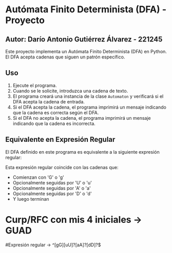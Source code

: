 # Autómata Finito Determinista (DFA) - Proyecto
## Autor: Darío Antonio Gutiérrez Álvarez - 221245

Este proyecto implementa un Autómata Finito Determinista (DFA) en Python. El DFA acepta cadenas que siguen un patrón específico.

## Uso

1. Ejecute el programa.
2. Cuando se le solicite, introduzca una cadena de texto.
3. El programa creará una instancia de la clase `Automaton` y verificará si el DFA acepta la cadena de entrada.
4. Si el DFA acepta la cadena, el programa imprimirá un mensaje indicando que la cadena es correcta según el DFA.
5. Si el DFA no acepta la cadena, el programa imprimirá un mensaje indicando que la cadena es incorrecta.

## Equivalente en Expresión Regular

El DFA definido en este programa es equivalente a la siguiente expresión regular:


Esta expresión regular coincide con las cadenas que:

- Comienzan con 'G' o 'g'
- Opcionalmente seguidas por 'U' o 'u'
- Opcionalmente seguidas por 'A' o 'a'
- Opcionalmente seguidas por 'D' o 'd'
- Y luego terminan


# Curp/RFC con mis 4 iniciales  ->  GUAD
#Expresión regular              ->  ^[gG][uU]?[aA]?[dD]?$